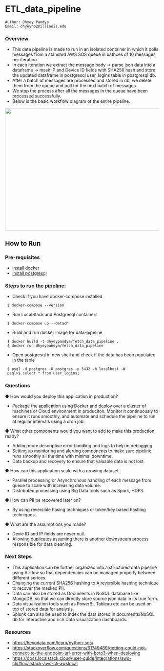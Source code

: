 # ETL_data_pipeline
```
Author: Dhyey Pandya
Email: dhyeyhp2@illinois.edu
```
### Overview

* This data pipeline is made to run in an isolated container in which it polls messages from a standard AWS SQS queue in bathces of 10 messages per iteration.
* In each iteration we extract the message body -> parse json data into a dataframe -> mask IP and Device ID fields with SHA256 hash and store the updated dataframe in postgresql user_logins table in postgresql db.
* After a batch of messages are processed and stored in db, we delete them from the queue and poll for the next batch of messages.
* We stop the process after all the messages in the queue have been processed successfully.
* Below is the basic workflow diagram of the entire pipeline.

<img src="https://user-images.githubusercontent.com/32909781/216669908-9522ee92-8f24-476c-bc9d-938920c7972d.png" width="650" height="400" />


## How to Run
### Pre-requisites
* [install docker](https://docs.docker.com/get-docker/)
* [install postgresql](https://www.postgresql.org/download/)

### Steps to run the pipeline:
* Check if you have docker-compose installed
```
 $ docker-compose --version
```

* Run LocalStack and Postgresql containers
```
 $ docker-compose up --detach
```

* Build and run docker image for data-pipeline
```
 $ docker build -t dhyeypandya/fetch_data_pipeline .
 $ docker run dhyeypandya/fetch_data_pipeline
```

* Open postgresql in new shell and check if the data has been populated in the table
```
 $ psql -d postgres -U postgres -p 5432 -h localhost -W
 psql>$ select * from user_logins; 
```

### Questions

● How would you deploy this application in production?
- Package the application using Docker and deploy over a cluster of machines or Cloud environment in produciton. Monitor it continuously to ensure it runs smoothly, and automate and schedule the pipeline to run at regular intervals using a cron job.

● What other components would you want to add to make this production ready?
- Adding more descriptive error handling and logs to help in debugging.
- Setting up monitoring and alerting components to make sure pipeline runs smoothly all the time with minimal downtime.
- Data backup and recovery to ensure that valuable data is not lost.

● How can this application scale with a growing dataset.
- Parallel processing or Asynchronous handling of each message from queue to scale with increasing data volume.
- Distributed processing using Big Data tools such as Spark, HDFS. 

● How can PII be recovered later on?
- By using reversible hasing techniques or token/key based hashing techniques.

● What are the assumptions you made?
- Devie ID and IP fields are never null.
- Allowing duplicates assuming there is another downstream process responsible for data cleaning.

### Next Steps

* This application can be further organized into a structured data pipeline using Airflow so that dependencies can be managed properly between different serices.
* Changing the current SHA256 hashing to A reversible hashing technique to recover the masked PII.
* Data can also be stored as Documents in NoSQL database like MongoDB, so that we can directly store source json data in its true form.
* Data visualization tools such as PowerBI, Tableau etc can be used on top of stored data for analysis.
* Splunk can also be used to index the data stored in documents/NoSQL db for interactive and rich Data visualization dashboards.


### Resources
* https://hevodata.com/learn/python-sqs/
* https://stackoverflow.com/questions/61749489/getting-could-not-connect-to-the-endpoint-url-error-with-boto3-when-deploying
* https://docs.localstack.cloud/user-guide/integrations/aws-cli/#localstack-aws-cli-awslocal
